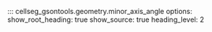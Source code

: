 ::: cellseg_gsontools.geometry.minor_axis_angle
    options:
      show_root_heading: true
      show_source: true
      heading_level: 2
